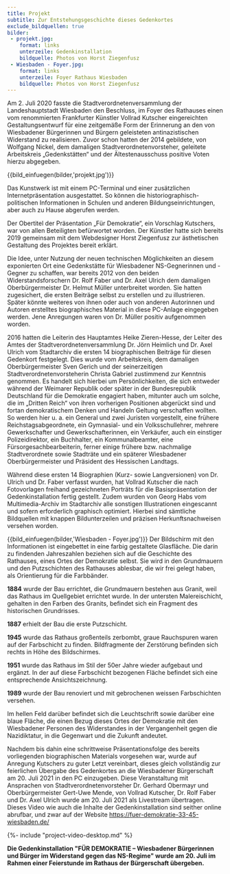 ```yaml
---
title: Projekt
subtitle: Zur Entstehungsgeschichte dieses Gedenkortes
exclude_bildquellen: true
bilder:
 - projekt.jpg:
    format: links
    unterzeile: Gedenkinstallation
    bildquelle: Photos von Horst Ziegenfusz
 - Wiesbaden - Foyer.jpg:
    format: links
    unterzeile: Foyer Rathaus Wiesbaden
    bildquelle: Photos von Horst Ziegenfusz
---
```


Am 2. Juli 2020 fasste die Stadtverordnetenversammlung der
Landeshauptstadt Wiesbaden den Beschluss, im Foyer des Rathauses einen
vom renommierten Frankfurter Künstler Vollrad Kutscher
eingereichten Gestaltungsentwurf für eine zeitgemäße Form der Erinnerung
an den von Wiesbadener Bürgerinnen und Bürgern geleisteten
antinazistischen Widerstand zu realisieren. Zuvor schon hatten der 2014
gebildete, von Wolfgang Nickel, dem damaligen Stadtverordnetenvorsteher,
geleitete Arbeitskreis „Gedenkstätten“ und der Ältestenausschuss
positive Voten hierzu abgegeben.

{{bild_einfuegen(bilder,'projekt.jpg')}}

Das Kunstwerk ist mit einem PC-Terminal und einer zusätzlichen
Internetpräsentation ausgestattet. So können die
historiographisch-politischen Informationen in Schulen und anderen
Bildungseinrichtungen, aber auch zu Hause abgerufen werden.

Der Obertitel der Präsentation „Für Demokratie“, ein Vorschlag
Kutschers, war von allen Beteiligten befürwortet worden. Der Künstler
hatte sich bereits 2019 gemeinsam mit dem Webdesigner Horst Ziegenfusz
zur ästhetischen Gestaltung des Projektes bereit erklärt.

Die Idee, unter Nutzung der neuen technischen Möglichkeiten an diesem
exponierten Ort eine Gedenkstätte für Wiesbadener NS-Gegnerinnen und
-Gegner zu schaffen, war bereits 2012 von den beiden
Widerstandsforschern Dr. Rolf Faber und Dr. Axel Ulrich dem damaligen
Oberbürgermeister Dr. Helmut Müller unterbreitet worden. Sie hatten
zugesichert, die ersten Beiträge selbst zu erstellen und zu
illustrieren. Später könnte weiteres von ihnen oder auch von anderen
Autorinnen und Autoren erstelltes biographisches Material in diese
PC-Anlage eingegeben werden. Jene Anregungen waren von Dr. Müller
positiv aufgenommen worden.

2016 hatten die Leiterin des Hauptamtes Heike Zieren-Hesse, der Leiter
des Amtes der Stadtverordnetenversammlung Dr. Jörn Heimlich und Dr. Axel
Ulrich vom Stadtarchiv die ersten 14 biographischen Beiträge für diesen
Gedenkort festgelegt. Dies wurde vom Arbeitskreis, dem damaligen
Oberbürgermeister Sven Gerich und der seinerzeitigen
Stadtverordnetenvorsteherin Christa Gabriel zustimmend zur Kenntnis
genommen. Es handelt sich hierbei um Persönlichkeiten, die sich entweder
während der Weimarer Republik oder später in der Bundesrepublik
Deutschland für die Demokratie engagiert haben, mitunter auch um solche,
die im „Dritten Reich“ von ihren vorherigen Positionen abgerückt sind
und fortan demokratischem Denken und Handeln Geltung verschaffen
wollten. So werden hier u. a. ein General und zwei Juristen vorgestellt,
eine frühere Reichstagsabgeordnete, ein Gymnasial- und ein
Volksschullehrer, mehrere Gewerkschafter und Gewerkschafterinnen, ein
Verkäufer, auch ein einstiger Polizeidirektor, ein Buchhalter, ein
Kommunalbeamter, eine Fürsorgesachbearbeiterin, ferner einige frühere
bzw. nachmalige Stadtverordnete sowie Stadträte und ein späterer
Wiesbadener Oberbürgermeister und Präsident des Hessischen Landtags.

Während diese ersten 14 Biographien (Kurz- sowie Langversionen) von Dr.
Ulrich und Dr. Faber verfasst wurden, hat Vollrad Kutscher die nach
Fotovorlagen freihand gezeichneten Porträts für die Basispräsentation
der Gedenkinstallation fertig gestellt. Zudem wurden von Georg Habs vom
Multimedia-Archiv im Stadtarchiv alle sonstigen Illustrationen
eingescannt und sofern erforderlich graphisch optimiert. Hierbei sind
sämtliche Bildquellen mit knappen Bildunterzeilen und präzisen
Herkunftsnachweisen versehen worden.

{{bild_einfuegen(bilder,'Wiesbaden - Foyer.jpg')}}
Der Bildschirm mit den Informationen ist eingebettet in eine farbig
gestaltete Glasfläche. Die darin zu findenden Jahreszahlen beziehen sich
auf die Geschichte des Rathauses, eines Ortes der Demokratie selbst. Sie
wird in den Grundmauern und den Putzschichten des Rathauses ablesbar,
die wir frei gelegt haben, als Orientierung für die Farbbänder.

<strong>1884</strong> wurde der Bau errichtet, die Grundmauern bestehen aus Granit, weil
das Rathaus im Quellgebiet errichtet wurde. In der untersten
Malereischicht, gehalten in den Farben des Granits, befindet sich ein
Fragment des historischen Grundrisses.

<strong>1887</strong> erhielt der Bau die erste Putzschicht.

<strong>1945</strong> wurde das Rathaus großenteils zerbombt, graue Rauchspuren waren auf
der Farbschicht zu finden. Bildfragmente der Zerstörung befinden sich
rechts in Höhe des Bildschirmes.

<strong>1951</strong> wurde das Rathaus im Stil der 50er Jahre wieder aufgebaut und
ergänzt. In der auf diese Farbschicht bezogenen Fläche befindet sich
eine entsprechende Ansichtszeichnung.

<strong>1989</strong> wurde der Bau renoviert und mit gebrochenen weissen Farbschichten
versehen.

Im hellen Feld darüber befindet sich die Leuchtschrift sowie darüber
eine blaue Fläche, die einen Bezug dieses Ortes der Demokratie mit den
Wiesbadener Personen des Widerstandes in der Vergangenheit gegen die
Nazidiktatur, in die Gegenwart und die Zukunft andeutet.

Nachdem bis dahin eine schrittweise Präsentationsfolge des bereits
vorliegenden biographischen Materials vorgesehen war, wurde auf Anregung
Kutschers zu guter Letzt vereinbart, dieses gleich vollständig zur
feierlichen Übergabe des Gedenkortes an die Wiesbadener Bürgerschaft am
20. Juli 2021 in den PC einzugeben. Diese Veranstaltung mit Ansprachen
von Stadtverordnetenvorsteher Dr. Gerhard Obermayr und Oberbürgermeister
Gert-Uwe Mende, von Vollrad Kutscher, Dr. Rolf Faber und Dr. Axel Ulrich
wurde am 20. Juli 2021 als Livestream übertragen. Dieses Video wie auch
die Inhalte der Gedenkinstallation sind seither online abrufbar, und
zwar auf der Website <a href="https://fuer-demokratie-33-45-wiesbaden.de/">https://fuer-demokratie-33-45-wiesbaden.de/</a>


{%- include "project-video-desktop.md" %}

<strong>Die Gedenkinstallation "FÜR DEMOKRATIE – Wiesbadener Bürgerinnen und Bürger im Widerstand gegen das NS-Regime" wurde am 20. Juli im Rahmen einer Feierstunde im Rathaus der Bürgerschaft übergeben. </strong>